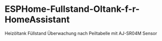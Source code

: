 # ESPHome-Fullstand-Oltank-f-r-HomeAssistant
Heizöltank Füllstand Überwachung nach Peiltabelle mit AJ-SR04M Sensor
